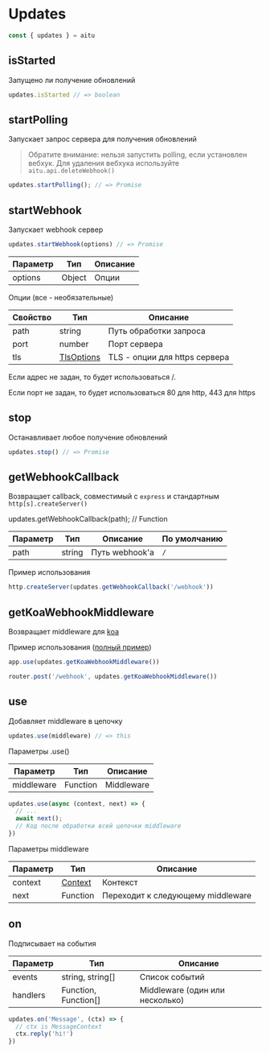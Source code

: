 # Updates

```js
const { updates } = aitu
```

## isStarted

Запущено ли получение обновлений

```js
updates.isStarted // => boolean
```

## startPolling

Запускает запрос сервера для получения обновлений

> Обратите внимание: нельзя запустить polling, если установлен вебхук. Для удаления вебхука используйте `aitu.api.deleteWebhook()`

```js
updates.startPolling(); // => Promise
```

## startWebhook

Запускает webhook сервер

```js
updates.startWebhook(options) // => Promise
```

|Параметр|Тип|Описание|
|--|--|--|
|options|Object|Опции|

Опции (все - необязательные)

|Свойство|Тип|Описание|
|--|--|--|
|path|string|Путь обработки запроса|
|port|number|Порт сервера|
|tls|[TlsOptions](https://nodejs.org/docs/latest/api/https.html#https_https_createserver_options_requestlistener)|TLS - опции для https сервера|

Если адрес не задан, то будет использоваться /.

Если порт не задан, то будет использоваться 80 для http, 443 для https

## stop

Останавливает любое получение обновлений

```js
updates.stop() // => Promise
```

## getWebhookCallback

Возвращает callback, совместимый с `express` и стандартным `http[s].createServer()`

updates.getWebhookCallback(path); // Function

|Параметр|Тип|Описание|По умолчанию|
|--|--|--|--|
|path|string|Путь webhook'а|`/`|

Пример использования

```js
http.createServer(updates.getWebhookCallback('/webhook'))
```

## getKoaWebhookMiddleware

Возвращает middleware для [koa](https://github.com/koajs/koa)

Пример использования ([полный пример](../../examples/koa-webhook.ts))

```js
app.use(updates.getKoaWebhookMiddleware())

router.post('/webhook', updates.getKoaWebhookMiddleware())
```

## use

Добавляет middleware в цепочку

```js
updates.use(middleware) // => this
```

Параметры .use()

|Параметр|Тип|Описание|
|--|--|--|
|middleware|Function|Middleware|

```js
updates.use(async (context, next) => {
  // ...
  await next();
  // Код после обработки всей цепочки middleware
})
```

Параметры middleware

|Параметр|Тип|Описание|
|--|--|--|
|context|[Context](./contexts/)|Контекст|
|next|Function|Переходит к следующему middleware|

## on

Подписывает на события

|Параметр|Тип|Описание|
|--|--|--|
|events|string, string[]|Список событий|
|handlers|Function, Function[]|Middleware (один или несколько)|

```js
updates.on('Message', (ctx) => {
  // ctx is MessageContext
  ctx.reply('hi!')
})
```
